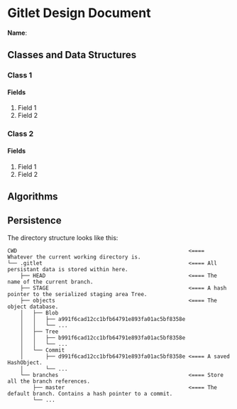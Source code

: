 # Gitlet Design Document

**Name**:

## Classes and Data Structures

### Class 1

#### Fields

1. Field 1
2. Field 2


### Class 2

#### Fields

1. Field 1
2. Field 2


## Algorithms

## Persistence
The directory structure looks like this:
```
CWD                                                      <==== Whatever the current working directory is.
└── .gitlet                                              <==== All persistant data is stored within here.
    ├── HEAD                                             <==== The name of the current branch.
    ├── STAGE                                            <==== A hash pointer to the serialized staging area Tree.
    ├── objects                                          <==== The object database.
    │   ├── Blob
    │   │   ├── a991f6cad12cc1bfb64791e893fa01ac5bf8358e
    │   │   └── ...
    │   ├── Tree
    │   │   ├── b991f6cad12cc1bfb64791e893fa01ac5bf8358e
    │   │   └── ...
    │   └── Commit
    │       ├── d991f6cad12cc1bfb64791e893fa01ac5bf8358e <==== A saved HashObject.
    │       └── ...                                         
    └── branches                                         <==== Store all the branch references.
        ├── master                                       <==== The default branch. Contains a hash pointer to a commit.
        └── ...
```
